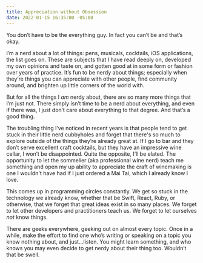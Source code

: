 ```yaml
---
title: Appreciation without Obsession
date: 2022-01-15 16:35:00 -05:00
---
```


You don’t have to be the everything guy. In fact you can’t be and that’s okay.

I’m a nerd about a lot of things: pens, musicals, cocktails, iOS applications, the list goes on. These are subjects that I have read deeply on, developed my own opinions and taste on, and gotten good at in some form or fashion over years of practice. It’s fun to be nerdy about things; especially when they’re things you can appreciate with other people, find community around, and brighten up little corners of the world with.

But for all the things I _am_ nerdy about, there are so many more things that I’m just not. There simply isn’t time to be a nerd about everything, and even if there was, I just don’t care about everything to that degree. And that’s a good thing. 

The troubling thing I’ve noticed in recent years is that people tend to get stuck in their little nerd cubbyholes and forget that there's so much to explore outside of the things they’re already great at. If I go to bar and they don’t serve excellent craft cocktails, but they have an impressive wine cellar, I won’t be disappointed. Quite the opposite, I’ll be elated. The opportunity to let the sommelier (aka professional wine nerd) teach me something and open my up ability to appreciate the craft of winemaking is one I wouldn't have had if I just ordered a Mai Tai, which I already know I love.

This comes up in programming circles constantly. We get so stuck in the technology we already know, whether that be Swift, React, Ruby, or otherwise, that we forget that great ideas exist in so many places. We forget to let other developers and practitioners teach us. We forget to let ourselves *not* know things.

There are geeks everywhere, geeking out on almost every topic. Once in a while, make the effort to find one who’s writing or speaking on a topic you know nothing about, and just…listen. You might learn something, and who knows you may even decide to get nerdy about their thing too. Wouldn’t that be swell.